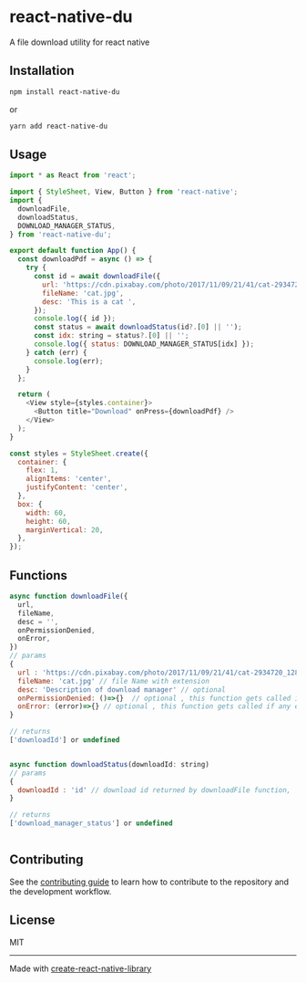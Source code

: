 # react-native-du

A file download utility for react native

## Installation

```sh
npm install react-native-du
```

or

```sh
yarn add react-native-du
```

## Usage

```js
import * as React from 'react';

import { StyleSheet, View, Button } from 'react-native';
import {
  downloadFile,
  downloadStatus,
  DOWNLOAD_MANAGER_STATUS,
} from 'react-native-du';

export default function App() {
  const downloadPdf = async () => {
    try {
      const id = await downloadFile({
        url: 'https://cdn.pixabay.com/photo/2017/11/09/21/41/cat-2934720_1280.jpg',
        fileName: 'cat.jpg',
        desc: 'This is a cat ',
      });
      console.log({ id });
      const status = await downloadStatus(id?.[0] || '');
      const idx: string = status?.[0] || '';
      console.log({ status: DOWNLOAD_MANAGER_STATUS[idx] });
    } catch (err) {
      console.log(err);
    }
  };

  return (
    <View style={styles.container}>
      <Button title="Download" onPress={downloadPdf} />
    </View>
  );
}

const styles = StyleSheet.create({
  container: {
    flex: 1,
    alignItems: 'center',
    justifyContent: 'center',
  },
  box: {
    width: 60,
    height: 60,
    marginVertical: 20,
  },
});
```

## Functions

```js
async function downloadFile({
  url,
  fileName,
  desc = '',
  onPermissionDenied,
  onError,
})
// params
{
  url : 'https://cdn.pixabay.com/photo/2017/11/09/21/41/cat-2934720_1280.jpg' // request url,
  fileName: 'cat.jpg' // file Name with extension
  desc: 'Description of download manager' // optional
  onPermissionDenied: ()=>{}  // optional , this function gets called if storgae permission is denied
  onError: (error)=>{} // optional , this function gets called if any exception is thrown
}

// returns
['downloadId'] or undefined


async function downloadStatus(downloadId: string)
// params
{
  downloadId : 'id' // download id returned by downloadFile function,
}

// returns
['download_manager_status'] or undefined



```

## Contributing

See the [contributing guide](CONTRIBUTING.md) to learn how to contribute to the repository and the development workflow.

## License

MIT

---

Made with [create-react-native-library](https://github.com/callstack/react-native-builder-bob)
